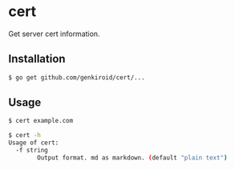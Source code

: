 # cert

Get server cert information.

## Installation

```sh
$ go get github.com/genkiroid/cert/...
```

## Usage

```sh
$ cert example.com
```

```sh
$ cert -h
Usage of cert:
  -f string
        Output format. md as markdown. (default "plain text")
```

